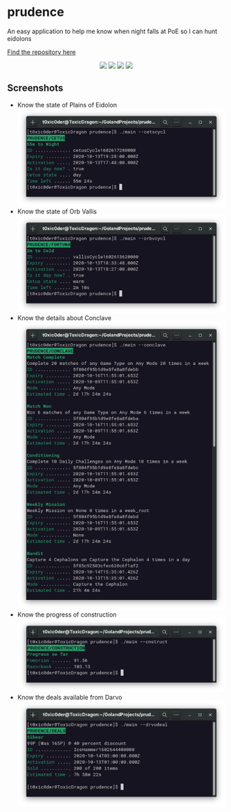 # prudence

An easy application to help me know when night falls at PoE so I can hunt eidolons 

[Find the repository here](https://github.com/t0xic0der/prudence/)

<p align="center">
    <img src="https://img.shields.io/github/issues/t0xic0der/prudence?style=flat-square&logo=appveyor&color=teal">
    <img src="https://img.shields.io/github/forks/t0xic0der/prudence?style=flat-square&logo=appveyor&color=teal">
    <img src="https://img.shields.io/github/stars/t0xic0der/prudence?style=flat-square&logo=appveyor&color=teal">
    <img src="https://img.shields.io/github/license/t0xic0der/prudence?style=flat-square&logo=appveyor&color=teal">
</p>

## Screenshots

- Know the state of Plains of Eidolon
![](pics/apps/prdnc/img1.png)
- Know the state of Orb Vallis
![](pics/apps/prdnc/img2.png)
- Know the details about Conclave
![](pics/apps/prdnc/img3.png)
- Know the progress of construction
![](pics/apps/prdnc/img5.png)
- Know the deals available from Darvo
![](pics/apps/prdnc/img4.png)